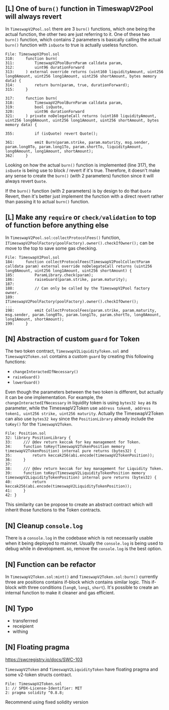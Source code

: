 ## [L] One of `burn()` function in TimeswapV2Pool will always revert

In `TimeswapV2Pool.sol` there are 3 `burn()` functions, which one being the actual function, the other two are just referring to it. One of these two `burn()` function, which contains 2 parameters is basically calling the actual `burn()` function with `isQuote` to true is actually useless function.

```solidity
File: TimeswapV2Pool.sol
310:     function burn(
311:         TimeswapV2PoolBurnParam calldata param,
312:         uint96 durationForward
313:     ) external override returns (uint160 liquidityAmount, uint256 long0Amount, uint256 long1Amount, uint256 shortAmount, bytes memory data) {
314:         return burn(param, true, durationForward);
315:     }

317:     function burn(
318:         TimeswapV2PoolBurnParam calldata param,
319:         bool isQuote,
320:         uint96 durationForward
321:     ) private noDelegateCall returns (uint160 liquidityAmount, uint256 long0Amount, uint256 long1Amount, uint256 shortAmount, bytes memory data) {

355:         if (isQuote) revert Quote();

361:         emit Burn(param.strike, param.maturity, msg.sender, param.long0To, param.long1To, param.shortTo, liquidityAmount, long0Amount, long1Amount, shortAmount);
362:     }
```

Looking on how the actual `burn()` function is implemented (line 317), the `isQuote` is being use to block / revert if it's true. Therefore, it doesn't make any sense to create the `burn()` (with 2 parameters) function since it will always revert `Quote`.

If the `burn()` function (with 2 parameters) is by design to do that `Quote` Revert, then it's better just implement the function with a direct revert rather than passing it to actual `burn()` function.

## [L] Make any `require` or `check/validation` to top of function before anything else

In `TimeswapV2Pool.sol:collectProtocolFees()` function, `ITimeswapV2PoolFactory(poolFactory).owner().checkIfOwner();` can be move to the top to save some gas checking.

```solidity
File: TimeswapV2Pool.sol
184:     function collectProtocolFees(TimeswapV2PoolCollectParam calldata param) external override noDelegateCall returns (uint256 long0Amount, uint256 long1Amount, uint256 shortAmount) {
185:         ParamLibrary.check(param);
186:         raiseGuard(param.strike, param.maturity);
187:
188:         // Can only be called by the TimeswapV2Pool factory owner.
189:         ITimeswapV2PoolFactory(poolFactory).owner().checkIfOwner();
...
198:         emit CollectProtocolFees(param.strike, param.maturity, msg.sender, param.long0To, param.long1To, param.shortTo, long0Amount, long1Amount, shortAmount);
199:     }
```

## [N] Abstraction of custom `guard` for Token

The two token contract, `TimeswapV2LiquidityToken.sol` and `TimeswapV2Token.sol` contains a custom `guard` by creating this following functions:

- `changeInteractedIfNecessary()`
- `raiseGuard()`
- `lowerGuard()`

Even though the parameters between the two token is different, but actually it can be one implementation. For example, the `changeInteractedIfNecessary` in liquidity token is using `bytes32 key` as its parameter, while the TimeswapV2Token use `address token0, address token1, uint256 strike, uint256 maturity`. Actually the TimeswapV2Token can also use `bytes32 key` since the `PositionLibrary` already include the `toKey()` for the `TimeswapV2Token`.

```solidity
File: Position.sol
32: library PositionLibrary {
33:     /// @dev return keccak for key management for Token.
34:     function toKey(TimeswapV2TokenPosition memory timeswapV2TokenPosition) internal pure returns (bytes32) {
35:         return keccak256(abi.encode(timeswapV2TokenPosition));
36:     }
37:
38:     /// @dev return keccak for key management for Liquidity Token.
39:     function toKey(TimeswapV2LiquidityTokenPosition memory timeswapV2LiquidityTokenPosition) internal pure returns (bytes32) {
40:         return keccak256(abi.encode(timeswapV2LiquidityTokenPosition));
41:     }
42: }
```

This similarity can be propose to create an abstract contract which will inherit those functions to the Token contracts.

## [N] Cleanup `console.log`

There is a `console.log` in the codebase which is not necessarily usable when it being deployed to mainnet. Usually the `console.log` is being used to debug while in development. so, remove the `console.log` is the best option.

## [N] Function can be refactor

In `TimeswapV2Token.sol:mint()` and `TimeswapV2Token.sol:burn()` currently three are positions contains if-block which contains similar logic. This if-block with three conditions (`long0`, `long1`, `short`). It's possible to create an internal function to make it cleaner and gas efficient.

## [N] Typo

- transferrred
- receipient
- withing

## [N] Floating pragma

https://swcregistry.io/docs/SWC-103

`TimeswapV2Token` and `TimeswapV2LiquidityToken` have floating pragma and some v2-token structs contract.

```solidity
File: TimeswapV2Token.sol
1: // SPDX-License-Identifier: MIT
2: pragma solidity ^0.8.8;
```

Recommend using fixed solidity version
